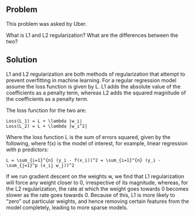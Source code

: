 ## Problem
This problem was asked by Uber.

What is L1 and L2 regularization? What are the differences between the two?

## Solution
L1 and L2 regularization are both methods of regularization that attempt to prevent overfitting in machine learning. For a regular regression model assume the loss function is given by L. L1 adds the absolute value of the coefficients as a penalty term, whereas L2 adds the squared magnitude of the coefficients as a penalty term.

The loss function for the two are:

```
Loss(L_1) = L + \lambda ∣w_i∣
Loss(L_2) = L + \lambda |w_i^2|
```

Where the loss function L is the sum of errors squared, given by the following, where f(x) is the model of interest, for example, linear regression with p predictors:

```
L = \sum_{i=1}^{n} (y_i - f(x_i))^2 = \sum_{i=1}^{n} (y_i - \sum_{j=1}^p (x_ij w_j))^2
```

If we run gradient descent on the weights w, we find that L1 regularization will force any weight closer to 0, irrespective of its magnitude, whereas, for the L2 regularization, the rate at which the weight goes towards 0 becomes slower as the rate goes towards 0. Because of this, L1 is more likely to “zero” out particular weights, and hence removing certain features from the model completely, leading to more sparse models.
